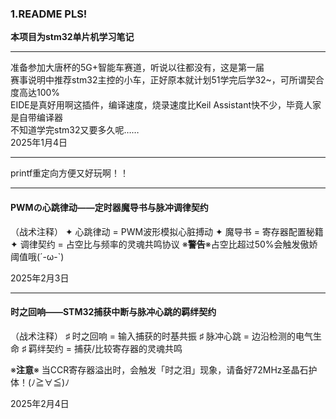### 1.README PLS!

**本项目为stm32单片机学习笔记**

***

准备参加大唐杯的5G+智能车赛道，听说以往都没有，这是第一届   
赛事说明中推荐stm32主控的小车，正好原本就计划51学完后学32~，可所谓契合度高达100%   
EIDE是真好用啊这插件，编译速度，烧录速度比Keil Assistant快不少，毕竟人家是自带编译器    
不知道学完stm32又要多久呢……   
2025年1月4日
***
printf重定向方便又好玩啊！！   
***
#### PWMの心跳律动——定时器魔导书与脉冲调律契约   
（战术注释）
✦ 心跳律动 = PWM波形模拟心脏搏动
✦ 魔导书 = 寄存器配置秘籍
✦ 调律契约 = 占空比与频率的灵魂共鸣协议 
※**警告**※占空比超过50%会触发傲娇阈值哦(´-ω-`)   

2025年2月3日
***
#### 时之回响——STM32捕获中断与脉冲心跳的羁绊契约
（战术注释）
♯ 时之回响 = 输入捕获的时基共振
♯ 脉冲心跳 = 边沿检测的电气生命
♯ 羁绊契约 = 捕获/比较寄存器的灵魂共鸣

※**注意**※ 当CCR寄存器溢出时，会触发「时之泪」现象，请备好72MHz圣晶石护体！(ﾉ≧∀≦)ﾉ

2025年2月4日